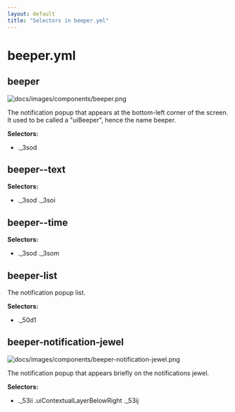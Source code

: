 ```yaml
---
layout: default
title: "Selectors in beeper.yml"
---
```


# beeper.yml



## beeper

![docs/images/components/beeper.png](https://github.com/dtinth/dark-facebook/blob/dfb2/docs/images/components/beeper.png?raw=true)


The notification popup
that appears at the bottom-left corner of the screen.
It used to be called a "uiBeeper",
hence the name beeper.


__Selectors:__

 * .\_3sod



## beeper--text

__Selectors:__

 * .\_3sod .\_3soi



## beeper--time

__Selectors:__

 * .\_3sod .\_3som



## beeper-list


The notification popup list.


__Selectors:__

 * .\_50d1



## beeper-notification-jewel

![docs/images/components/beeper-notification-jewel.png](https://github.com/dtinth/dark-facebook/blob/dfb2/docs/images/components/beeper-notification-jewel.png?raw=true)


The notification popup
that appears briefly on the notifications jewel.


__Selectors:__

 * .\_53ii .uiContextualLayerBelowRight .\_53ij

